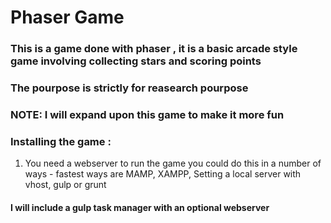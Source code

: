# Phaser Game

### This is a game done with phaser , it is a basic arcade style game involving collecting stars and scoring points

### The pourpose is strictly for reasearch pourpose

### NOTE: I will expand upon this game to make it more fun

### Installing the game :

1. You need a webserver to run the game you could do this in a number of ways - fastest ways are MAMP, XAMPP, Setting a local server with vhost, gulp or grunt

#### I will include a gulp task manager with an optional webserver



